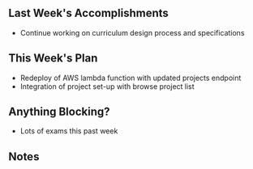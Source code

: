 ## Last Week's Accomplishments

- Continue working on curriculum design process and specifications

## This Week's Plan

- Redeploy of AWS lambda function with updated projects endpoint
- Integration of project set-up with browse project list

## Anything Blocking?
- Lots of exams this past week

## Notes

